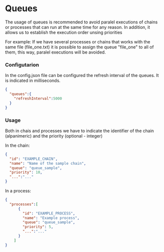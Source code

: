 # Queues

The usage of queues is recommended to avoid paralel executions of chains or processes that can run at the same time for any reason. In addition, it allows us to establish the execution order unsing priorities

For example: If we have several processes or chains that works with the same file (file_one.txt) it is possible to assign the queue "file_one" to all of them, this way, paralel executions will be avoided.

### Configutarion

In the config.json file can be configured the refresh interval of the queues. It is indicated in milliseconds.

```json
{
  "queues":{
    "refreshInterval":5000
  }
}
```

### Usage

Both in chais and processes we have to indicate the identifier of the chain (alpanimeric) and the priority (optional - integer)

In the chain:

```json
{
  "id": "EXAMPLE_CHAIN",
  "name": "Name of the sample chain",
  "queue": "queue_sample",
  "priority": 10,
  "...":"..."
}
```

In a process:

```json
{
  "processes":[
      {
        "id": "EXAMPLE_PROCESS",
        "name": "Example process",
        "queue": "queue_sample",
        "priority": 5,
        "...":"..."
      }
    ]
}
```